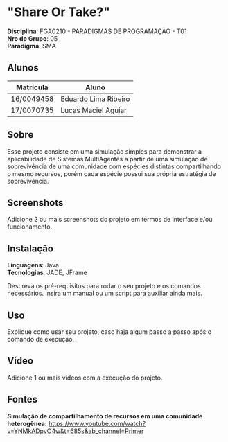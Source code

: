 # "Share Or Take?"

**Disciplina**: FGA0210 - PARADIGMAS DE PROGRAMAÇÃO - T01  
**Nro do Grupo**: 05  
**Paradigma**: SMA

## Alunos

|Matrícula | Aluno |
| -- | -- |
| 16/0049458 | Eduardo Lima Ribeiro |
| 17/0070735  |  Lucas Maciel Aguiar |

## Sobre

Esse projeto consiste em uma simulação simples para demonstrar a aplicabilidade de Sistemas MultiAgentes a partir de uma simulação de sobrevivência de uma comunidade com espécies distintas compartilhando o mesmo recursos, porém cada espécie possui sua própria estratégia de sobrevivência.  

## Screenshots

Adicione 2 ou mais screenshots do projeto em termos de interface e/ou funcionamento.

## Instalação

**Linguagens**: Java  
**Tecnologias**: JADE, JFrame  

Descreva os pré-requisitos para rodar o seu projeto e os comandos necessários.
Insira um manual ou um script para auxiliar ainda mais.

## Uso

Explique como usar seu projeto, caso haja algum passo a passo após o comando de execução.

## Vídeo

Adicione 1 ou mais vídeos com a execução do projeto.

## Fontes

__Simulação de compartilhamento de recursos em uma comunidade heterogênea:__ <https://www.youtube.com/watch?v=YNMkADpvO4w&t=685s&ab_channel=Primer>
